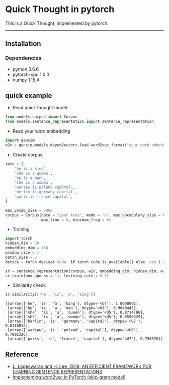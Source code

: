 # Quick Thought in pytorch

This is a Quick Thought, implemented by pytorch.

---
## Installation
### Dependencies

- python 3.6.6
- pytorch-cpu 1.0.0
- numpy 1.15.4

## quick example

- Read quick thought model
```python
from models.corpus import Corpus
from models.sentence_representation import sentence_representation
```

- Read your word embedding
```python
import gensim
w2v = gensim.models.KeyedVectors.load_word2vec_format("your word embedding")
```

- Create corpus
```python
text = [
    'he is a king',
    'she is a queen',
    'he is a man',
    'she is a woman',
    'warsaw is poland capital',
    'berlin is germany capital',
    'paris is france capital',
]

max_vocab_size = 5000
corpus = Corpus(data = "your text", mode = "a", max_vocabulary_size = max_vocab_size, 
                max_line = 0, minimum_freq = 0)
```

- Training
```python
import torch
hidden_dim = 50
embedding_dim = 100
window_size = 1
batch_size = 3
device = torch.device('cuda' if torch.cuda.is_available() else 'cpu') #gpu

sr = sentence_representation(corpus, w2v, embedding_dim, hidden_dim, window_size, batch_size, True)
sr.train(num_epochs = 11, learning_rate = 0.1)
```

- Similarity check
```python
sr.similarity(['he', 'is', 'a', 'king'])
```
```
[[array(['he', 'is', 'a', 'king'], dtype='<U4'), 1.0000001],
 [array(['he', 'is', 'a', 'man'], dtype='<U3'), 0.9040445],
 [array(['she', 'is', 'a', 'queen'], dtype='<U5'), 0.8714786],
 [array(['she', 'is', 'a', 'woman'], dtype='<U5'), 0.8556329],
 [array(['berlin', 'is', 'germany', 'capital'], dtype='<U7'), 0.8116812],
 [array(['warsaw', 'is', 'poland', 'capital'], dtype='<U7'), 0.7802326],
 [array(['paris', 'is', 'france', 'capital'], dtype='<U7'), 0.756376]]
```

## Reference
- [L. Logeswaran and H. Lee, 2018, AN EFFICIENT FRAMEWORK FOR LEARNING SENTENCE REPRESENTATIONS](https://arxiv.org/pdf/1803.02893.pdf)
- [Implementing word2vec in PyTorch (skip-gram model)](https://towardsdatascience.com/implementing-word2vec-in-pytorch-skip-gram-model-e6bae040d2fb)
